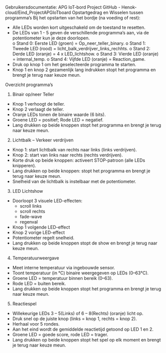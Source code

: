 Gebruikersdocumentatie: APG IoT-bord Project
GitHub - Henok-cloud/Eind_ProjectAPGIoTboard
Opstartgedrag en Wisselen tussen programma’s
Bij het opstarten van het bordje (na voeding of rest):
-	Alle LEDs worden kort uitgeschakeld om de toestand te resetten.
-	De LEDs van 1 - 5 geven de verschillende programma’s aan, via de potentiometer kun je deze doorlopen.  
o	Stand 0: Eerste LED (groen) = Op_neer_teller_binary.
o	Stand 1: Tweede LED (rood) = licht_balk_verdrijver_links_rechhts.
o	Stand 2: Derde LED (oranje) = 4 x LED_lichtshow.
o	Stand 3: Vierde LED (oranje) = internal_temp.
o	Stand 4: Vijfde LED (oranje) = Reaction_game.
-	Druk op knop 1 om het geselecteerde programma te starten.
-	Knop 1 en knop 2 gezamenlijk lang indrukken stopt het programma en brengt je terug naar keuze meun.

 
Overzicht programma’s
1.  Binair op/neer Teller 
- Knop 1 verhoogt de teller.
- Knop 2 verlaagt de teller.
- Oranje LEDs tonen de binaire waarde (6 bits).
- Groene LED = positief; Rode LED = negatief.
- Lang drukken op beide knoppen stopt het programma en brengt je terug naar keuze meun.
2. Lichtbalk – Verkeer verdrijven
- Knop 1: start lichtbalk van rechts naar links (links verdrijven).
- Knop 2: start van links naar rechts (rechts verdrijven).
- Korte druk op beide knoppen: activeert STOP-patroon (alle LEDs knipperen).
- Lang drukken op beide knoppen: stopt het programma en brengt je terug naar keuze meun.
- Snelheid van de lichtbalk is instelbaar met de potentiometer.

3. LED Lichtshow
- Doorloopt 3 visuele LED-effecten:
	- scroll links
	- scroll rechts 
	- fade-wave 
	- regenval 
- Knop 1 volgende LED-effect
- Knop 2 vorige LED-effect
-  Potentiometer regelt snelheid.
- Lang drukken op beide knoppen stopt de show en brengt je terug naar keuze meun.

4. Temperatuurweergave 
- Meet interne temperatuur via ingebouwde sensor.
- Toont temperatuur (in °C) binaire weergegeven op LEDs (0–63°C).
- Groene LED = temperatuur binnen bereik (0–63).
- Rode LED = buiten bereik.
- Lang drukken op beide knoppen stopt het programma en brengt je terug naar keuze meun.




5. Reactiespel 
-  Willekeurige LEDs 3 – 5(Links) of 6 – 8(Rechts) (oranje) licht op.
- Druk snel op de juiste knop (links = knop 1, rechts = knop 2).
- Herhaal voor 5 rondes.
- Aan het eind wordt de gemiddelde reactietijd getoond op LED 1 en 2.
- Groene LED = goede score, rode LED = trager.
- Lang drukken op beide knoppen stopt het spel op elk moment en brengt je terug naar keuze meun.


